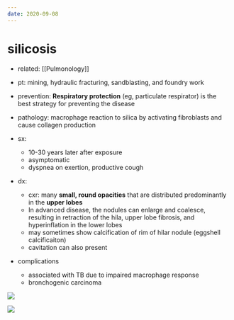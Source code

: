 ```yaml
---
date: 2020-09-08
---
```


# silicosis

- related: [[Pulmonology]]

- pt: mining, hydraulic fracturing, sandblasting, and foundry work

- prevention: **Respiratory protection** (eg, particulate respirator) is the best strategy for preventing the disease

- pathology: macrophage reaction to silica by activating fibroblasts and cause collagen production

- sx:
	- 10-30 years later after exposure
	- asymptomatic
	- dyspnea on exertion, productive cough

- dx:
	- cxr: many **small, round opacities** that are distributed predominantly in the **upper lobes**
	- In advanced disease, the nodules can enlarge and coalesce, resulting in retraction of the hila, upper lobe fibrosis, and hyperinflation in the lower lobes
	- may sometimes show calcification of rim of hilar nodule (eggshell calcificaiton)
	- cavitation can also present

- complications
	- associated with TB due to impaired macrophage response
	- bronchogenic carcinoma

![](https://photos.thisispiggy.com/file/wikiFiles/20200908203446_12.png)

![](https://photos.thisispiggy.com/file/wikiFiles/20200908203446_11.png)
